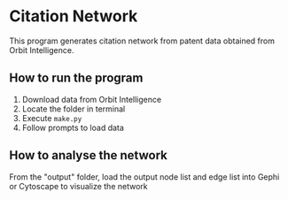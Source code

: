 # Citation Network

This program generates citation network from patent data obtained from Orbit Intelligence.

## How to run the program
1. Download data from Orbit Intelligence
2. Locate the folder in terminal
3. Execute ```make.py```
4. Follow prompts to load data

## How to analyse the network
From the "output" folder, load the output node list and edge list into Gephi or Cytoscape to visualize the network
